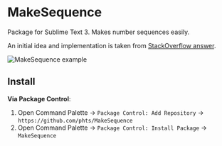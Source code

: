 # MakeSequence

Package for Sublime Text 3. Makes number sequences easily.

An initial idea and implementation is taken from [StackOverflow answer](http://stackoverflow.com/a/14578077/2462524).

![MakeSequence example](http://i.stack.imgur.com/w7wpJ.png)

## Install

**Via Package Control**:

1. Open Command Palette &rarr; `Package Control: Add Repository` &rarr; `https://github.com/phts/MakeSequence`
2. Open Command Palette &rarr; `Package Control: Install Package` &rarr; `MakeSequence`
